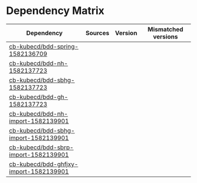 # Dependency Matrix

Dependency | Sources | Version | Mismatched versions
---------- | ------- | ------- | -------------------
[cb-kubecd/bdd-spring-1582136709](https://github.com/cb-kubecd/bdd-spring-1582136709.git) |  | []() | 
[cb-kubecd/bdd-nh-1582137723](https://github.com/cb-kubecd/bdd-nh-1582137723.git) |  | []() | 
[cb-kubecd/bdd-sbhg-1582137723](https://github.com/cb-kubecd/bdd-sbhg-1582137723.git) |  | []() | 
[cb-kubecd/bdd-gh-1582137723](https://github.com/cb-kubecd/bdd-gh-1582137723.git) |  | []() | 
[cb-kubecd/bdd-nh-import-1582139901](https://github.com/cb-kubecd/bdd-nh-import-1582139901.git) |  | []() | 
[cb-kubecd/bdd-sbhg-import-1582139901](https://github.com/cb-kubecd/bdd-sbhg-import-1582139901.git) |  | []() | 
[cb-kubecd/bdd-sbrp-import-1582139901](https://github.com/cb-kubecd/bdd-sbrp-import-1582139901.git) |  | []() | 
[cb-kubecd/bdd-ghfjxy-import-1582139901](https://github.com/cb-kubecd/bdd-ghfjxy-import-1582139901.git) |  | []() | 
